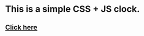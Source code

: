 # This is a simple CSS + JS clock.

## <a href="https://nilahomar.github.io/css-js-clock/" target="_blank">Click here</a>

